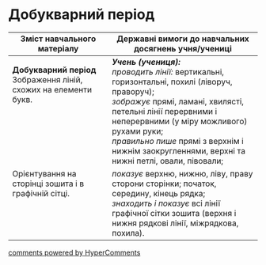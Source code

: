 <div id="hypercomments_widget" class="js-hypercomments-widget invisible"></div>

# Добукварний період

<table>
  <tr>
    <td width="40%" align="center"><b>Зміст навчального матеріалу</b></td>
    <td width="60%" align="center"><b>Державні вимоги до навчальних досягнень учня/учениці</b></td>
  </tr>
<tbody>
  <tr>
    <td width="40%" style="vertical-align:top !important;">
    <p><b>Добукварний період</b> <br>
Зображення ліній, схожих на елементи букв.</td>
    <td width="60%" style="vertical-align:top !important;">
<i><b>Учень (учениця):</b></i><br>
<i>проводить лінії:</i> вертикальні, горизонтальні, похилі (ліворуч, праворуч);<br>
<i>зображує</i> прямі, ламані, хвилясті, петельні лінії перервними і неперервними (у міру можливого) рухами руки;<br>
<i>правильно пише</i> прямі з верхнім і нижнім заокругленнями, верхні та нижні петлі, овали, півовали;<br></td>
  </tr>
  <tr>
    <td width="40%" style="vertical-align:top !important;">
    Орієнтування на сторінці зошита і в графічній сітці.
    </td>
    <td width="60%" style="vertical-align:top !important;">
    <i>показує</i> верхню, нижню, ліву, праву сторони сторінки; початок, середину, кінець рядка;<br>
    <i>знаходить і показує</i> всі лінії графічної сітки зошита (верхня і нижня рядкові лінії, міжрядкова, похила).
    </td>
  </tr>
</tbody>
</table>

<div class="js-hypercomments-container">
<a href="http://hypercomments.com" class="hc-link" title="comments widget">comments powered by HyperComments</a>
</div>